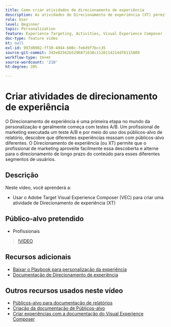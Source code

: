 ```yaml
---
title: Como criar atividades de direcionamento de experiência
description: As atividades de Direcionamento de experiência (XT) permitem que os profissionais de marketing direcionem conteúdo específico para um público-alvo específico. Saiba mais sobre os benefícios das atividades de XT e como criá-las e usá-las.
role: User
level: Beginner
topic: Personalization
feature: Experience Targeting, Activities, Visual Experience Composer (VEC)
doc-type: feature video
kt: null
exl-id: 997d0902-ff30-4944-b08c-fe6d9f7bcc35
source-git-commit: 342e02562b5296871638c1120114214df6115809
workflow-type: tm+mt
source-wordcount: '210'
ht-degree: 20%

---
```


# Criar atividades de direcionamento de experiência

O Direcionamento de experiência é uma primeira etapa no mundo da personalização e geralmente começa com testes A/B. Um profissional de marketing executada um teste A/B e por meio do uso dos públicos-alvo de relatório, descobre que diferentes experiências ressoam com públicos-alvo diferentes. O Direcionamento de experiência (ou XT) permite que o profissional de marketing aproveite facilmente essa descoberta e alterne para o direcionamento de longo prazo do conteúdo para esses diferentes segmentos de usuários.

## Descrição

Neste vídeo, você aprenderá a:

* Usar o Adobe Target Visual Experience Composer (VEC) para criar uma atividade de Direcionamento de experiência (XT)

## Público-alvo pretendido

* Profissionais

>[!VIDEO](https://video.tv.adobe.com/v/22418?quality=12)

## Recursos adicionais

* [Baixar o Playbook para personalização da experiência](https://guided.adobe.com/?promoid=K42KVXHD&amp;mv=other&amp;search=personalization+playbook#recommended/solutions/target)
* [Documentação de Direcionamento de experiência](https://experienceleague.adobe.com/docs/target/using/activities/experience-targeting/experience-target.html?lang=en)

## Outros recursos usados neste vídeo

* [Públicos-alvo para documentação de relatórios](https://experienceleague.adobe.com/docs/target/using/audiences/managing-audience-filters.html?lang=en)
* [Criação da documentação de Públicos-alvo](https://experienceleague.adobe.com/docs/target/using/audiences/managing-audience-filters.html?lang=en)
* [Criar experiências com a documentação do Visual Experience Composer](https://experienceleague.adobe.com/docs/target/using/experiences/experiences.html?lang=en)
